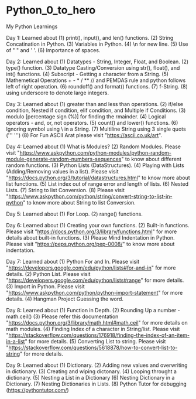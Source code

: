 # Python_0_to_hero
My Python Learnings

Day 1: Learned about 
    (1) print(), input(), and len() functions.
    (2) String Concatination in Python.
    (3) Variables in Python.
    (4) \n for new line.
    (5) Use of " " and ' '.
    (6) Importance of spaces. 

Day 2: Learned about
    (1) Datatypes - String, Integer, Float, and Boolean.
    (2) type() function.
    (3) Datatype Casting/Conversion using str(), float(), and int() functions.
    (4) Subscript - Getting a character from a String.
    (5) Mathemetical Operations + - * / ** // and PEMDAS rule and python follows left of right operation.
    (6) roundoff() and format() functions.
    (7) f-String.
    (8) using underscore to denote large integers.

Day 3: Learned about
    (1) greater than and less than operations.
    (2) if/else condition, Nested if condition, elif condition, and Multiple if Conditions.
    (3) modulo [percentage sign (%)] for finding the rmainder.
    (4) Logical operators - and, or, not operators.
    (5) count() and lower() functions.
    (6) Ignoring symbol using \ in a String.
    (7) Multiline String using 3 single quots ('''  ''')
    (8) For Fun ASCII Arat please visit "https://ascii.co.uk/art".

Day 4: Learned about
    (1) What is Modules?
    (2) Random Modules. Please visit "https://www.askpython.com/python-modules/python-random-module-generate-random-numbers-sequences" to know about different random functions. 
    (3) Python Lists (DataStructures).
    (4) Playing with Lists (Adding/Removing values in a list). Please visit "https://docs.python.org/3/tutorial/datastructures.html" to know more about list functions.
    (5) List index out of range error and length of lists.
    (6) Nested Lists.
    (7) String to list Conversion. 
    (8) Please visit "https://www.askpython.com/python/string/convert-string-to-list-in-python" to know more about String to list Conversion.

Day 5: Learned about
    (1) For Loop.
    (2) range() functions.

Day 6: Learned about
    (1) Creating your own functions.
    (2) Built-in functions. Please visit "https://docs.python.org/3/library/functions.html" for more details about built-in functions.
    (3) Please Mind Indentation in Python. Please visit "https://peps.python.org/pep-0008/" to know more about indentation.

Day 7: Learned about
    (1) Python For and In. Please visit "https://developers.google.com/edu/python/lists#for-and-in" for more details.
    (2) Python List. Please visit "https://developers.google.com/edu/python/lists#range" for more details.
    (3) Import in Python. Please visit "https://www.askpython.com/python/python-import-statement" for more details. 
    (4) Hangman Project Guessing the word.

Day 8: Learned about
    (1) Function in Depth.
    (2) Rounding Up a number - math.ceil()
    (3) Please refer this documentation "https://docs.python.org/3/library/math.html#math.ceil" for more details on math modules.
    (4) Finding Index of a character in String/list. Please visit "https://stackoverflow.com/questions/176918/finding-the-index-of-an-item-in-a-list" for more details.
    (5) Converting List to string. Please visit "https://stackoverflow.com/questions/5618878/how-to-convert-list-to-string" for more details.

Day 9: Learned about
    (1) Dictionary.
    (2) Adding new values and overwriting in dictionary.
    (3) Creating and wiping dictonary.
    (4) Looping throught a dictionary.
    (5) Nesting a List in a Dictionary
    (6) Nesting Dictionary in a Dictionary.
    (7) Nesting Dictionaries in Lists.
    (8) Python Tutor for debugging (https://pythontutor.com/)